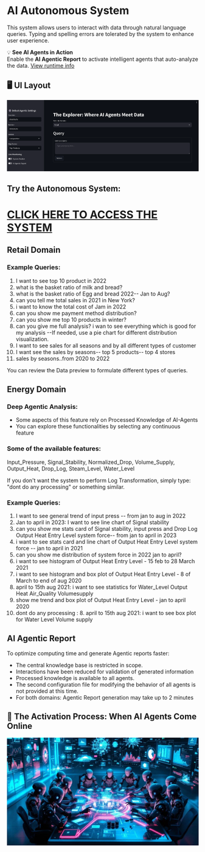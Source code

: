 # AI Autonomous System

This system allows users to interact with data through natural language queries. Typing and spelling errors are tolerated by the system to enhance user experience.

💡 **See AI Agents in Action**  
Enable the **AI Agentic Report** to activate intelligent agents that auto-analyze the data. [View runtime info](#ai-agentic-report)

## 🖥️ UI Layout
![Demo Screenshot](autonomous_system.png)

## Try the Autonomous System:
# [CLICK HERE TO ACCESS THE SYSTEM](https://caf0-2-201-147-71.ngrok-free.app/)

## Retail Domain

### Example Queries:
1. I want to see top 10 product in 2022
2. what is the basket ratio of milk and bread?
3. what is the basket ratio of Egg and bread 2022-- Jan to Aug?
4. can you tell me total sales in 2021 in New York?
5. i want to know the total cost of Jam in 2022
6. can you show me payment method distribution?
7. can you show me top 10 products in winter?
8. can you give me full analysis? i wan to see everything which is good for my analysis --If needed, use a pie chart for different distribution visualization.
9. I want to see sales for all seasons and by all different types of customer
10. I want see the sales by seasons-- top 5 products-- top 4 stores
11. sales by seasons..from 2020 to 2022

You can review the Data preview to formulate different types of queries.

## Energy Domain

### Deep Agentic Analysis:
* Some aspects of this feature rely on Processed Knowledge of AI-Agents
* You can explore these functionalities by selecting any continuous feature

### Some of the available features:
Input_Pressure, Signal_Stability, Normalized_Drop, Volume_Supply, Output_Heat, Drop_Log, Steam_Level, Water_Level

If you don't want the system to perform Log Transformation, simply type: "dont do any processing" or something similar.

### Example Queries:
1. I want to see general trend of input press -- from jan to aug in 2022
2. Jan to april in 2023: I want to see line chart of Signal stability
3. can you show me stats card of Signal stability, input press and Drop Log Output Heat Entry Level system force-- from jan to april in 2023
4. i want to see stats card and line chart of Output Heat Entry Level system force -- jan to april in 2021
5. can you show me distribution of system force in 2022 jan to april?
6. i want to see histogram of Output Heat Entry Level - 15 feb to 28 March 2021
7. i want to see histogram and box plot of Output Heat Entry Level - 8 of March to end of aug 2020
8. april to 15th aug 2021: i want to see statistics for Water_Level Output Heat Air_Quality Volumesupply
9. show me trend and box plot of Output Heat Entry Level - jan to april 2020
10. dont do any processing : 8. april to 15th aug 2021: i want to see box plot for Water Level Volume supply

## AI Agentic Report

To optimize computing time and generate Agentic reports faster:
* The central knowledge base is restricted in scope.
* Interactions have been reduced for validation of generated information
* Processed knowledge is available to all agents.
* The second configuration file for modifying the behavior of all agents is not provided at this time.
* For both domains: Agentic Report generation may take up to 2 minutes

## 🤖 The Activation Process: When AI Agents Come Online
![agentic_talk](agentic_talk.jpg)

